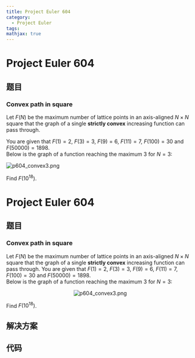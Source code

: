 ```yaml
---
title: Project Euler 604
category:
  - Project Euler
tags:
mathjax: true
---
```

<escape><!-- more --></escape>
    
# Project Euler 604
## 题目
### Convex path in square



Let $F(N)$ be the maximum number of lattice points in an axis-aligned $N\times N$ square that the graph of a single <b>strictly convex</b> increasing function can pass through.


You are given that $F(1) = 2$, $F(3) = 3$,  $F(9) = 6$, $F(11) = 7$, $F(100) = 30$ and $F(50000) = 1898$.<br /> 
Below is the graph of a function reaching the maximum 3 for $N=3$:

<div class="center">
<img src="project/images/p604_convex3.png" alt="p604_convex3.png" /></div>

Find $F(10^{18})$.




# Project Euler 604
## 题目
### Convex path in square

Let $F(N)$ be the maximum number of lattice points in an axis-aligned $N\times N$ square that the graph of a single <b>strictly convex</b> increasing function can pass through.
You are given that $F(1) = 2$, $F(3) = 3$,  $F(9) = 6$, $F(11) = 7$, $F(100) = 30$ and $F(50000) = 1898$.<br>Below is the graph of a function reaching the maximum 3 for $N=3$:
<center><img src="https://projecteuler.net/project/images/p604_convex3.png" alt="p604_convex3.png"></center>

Find $F(10^{18})$.


## 解决方案


## 代码


